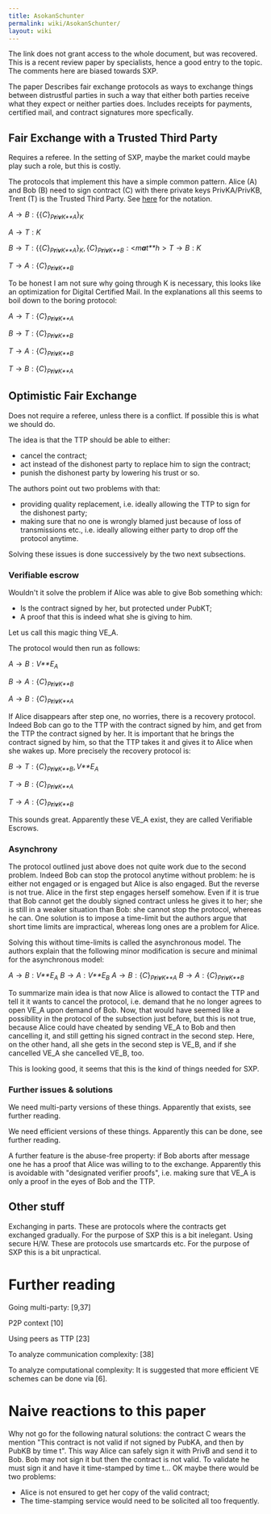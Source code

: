 ```yaml
---
title: AsokanSchunter
permalink: wiki/AsokanSchunter/
layout: wiki
---
```


The link does not grant access to the whole document, but was recovered.
This is a recent review paper by specialists, hence a good entry to the
topic. The comments here are biased towards SXP.

The paper Describes fair exchange protocols as ways to exchange things
between distrustful parties in such a way that either both parties
receive what they expect or neither parties does. Includes receipts for
payments, certified mail, and contract signatures more specfically.

Fair Exchange with a Trusted Third Party
----------------------------------------

Requires a referee. In the setting of SXP, maybe the market could maybe
play such a role, but this is costly.

The protocols that implement this have a simple common pattern. Alice
(A) and Bob (B) need to sign contract (C) with there private keys
PrivKA/PrivKB, Trent (T) is the Trusted Third Party. See
[here](http://en.wikipedia.org/wiki/Security_protocol_notation) for the
notation.

*A* → *B* : {{*C*}<sub>*P**r**i**v**K**A*</sub>}<sub>*K*</sub>

*A* → *T* : *K*

*B* → *T* : {{*C*}<sub>*P**r**i**v**K**A*</sub>}<sub>*K*</sub>, {*C*}<sub>*P**r**i**v**K**B*</sub> : &lt;*m**a**t**h* &gt; *T* → *B* : *K*

*T* → *A* : {*C*}<sub>*P**r**i**v**K**B*</sub>

To be honest I am not sure why going through K is necessary, this looks
like an optimization for Digital Certified Mail. In the explanations all
this seems to boil down to the boring protocol:

*A* → *T* : {*C*}<sub>*P**r**i**v**K**A*</sub>

*B* → *T* : {*C*}<sub>*P**r**i**v**K**B*</sub>

*T* → *A* : {*C*}<sub>*P**r**i**v**K**B*</sub>

*T* → *B* : {*C*}<sub>*P**r**i**v**K**A*</sub>

Optimistic Fair Exchange
------------------------

Does not require a referee, unless there is a conflict. If possible this
is what we should do.

The idea is that the TTP should be able to either:

-   cancel the contract;
-   act instead of the dishonest party to replace him to sign the
    contract;
-   punish the dishonest party by lowering his trust or so.

The authors point out two problems with that:

-   providing quality replacement, i.e. ideally allowing the TTP to sign
    for the dishonest party;
-   making sure that no one is wrongly blamed just because of loss of
    transmissions etc., i.e. ideally allowing either party to drop off
    the protocol anytime.

Solving these issues is done successively by the two next subsections.

### Verifiable escrow

Wouldn't it solve the problem if Alice was able to give Bob something
which:

-   Is the contract signed by her, but protected under PubKT;
-   A proof that this is indeed what she is giving to him.

Let us call this magic thing VE\_A.

The protocol would then run as follows:

*A* → *B* : *V**E*<sub>*A*</sub>

*B* → *A* : {*C*}<sub>*P**r**i**v**K**B*</sub>

*A* → *B* : {*C*}<sub>*P**r**i**v**K**A*</sub>

If Alice disappears after step one, no worries, there is a recovery
protocol. Indeed Bob can go to the TTP with the contract signed by him,
and get from the TTP the contract signed by her. It is important that he
brings the contract signed by him, so that the TTP takes it and gives it
to Alice when she wakes up. More precisely the recovery protocol is:

*B* → *T* : {*C*}<sub>*P**r**i**v**K**B*</sub>, *V**E*<sub>*A*</sub>

*T* → *B* : {*C*}<sub>*P**r**i**v**K**A*</sub>

*T* → *A* : {*C*}<sub>*P**r**i**v**K**B*</sub>

This sounds great. Apparently these VE\_A exist, they are called
Verifiable Escrows.

### Asynchrony

The protocol outlined just above does not quite work due to the second
problem. Indeed Bob can stop the protocol anytime without problem: he is
either not engaged or is engaged but Alice is also engaged. But the
reverse is not true. Alice in the first step engages herself somehow.
Even if it is true that Bob cannot get the doubly signed contract unless
he gives it to her; she is still in a weaker situation than Bob: she
cannot stop the protocol, whereas he can. One solution is to impose a
time-limit but the authors argue that short time limits are impractical,
whereas long ones are a problem for Alice.

Solving this without time-limits is called the asynchronous model. The
authors explain that the following minor modification is secure and
minimal for the asynchronous model:

*A* → *B* : *V**E*<sub>*A*</sub> *B* → *A* : *V**E*<sub>*B*</sub>
*A* → *B* : {*C*}<sub>*P**r**i**v**K**A*</sub>
*B* → *A* : {*C*}<sub>*P**r**i**v**K**B*</sub>

To summarize main idea is that now Alice is allowed to contact the TTP
and tell it it wants to cancel the protocol, i.e. demand that he no
longer agrees to open VE\_A upon demand of Bob. Now, that would have
seemed like a possibility in the protocol of the subsection just before,
but this is not true, because Alice could have cheated by sending VE\_A
to Bob and then cancelling it, and still getting his signed contract in
the second step. Here, on the other hand, all she gets in the second
step is VE\_B, and if she cancelled VE\_A she cancelled VE\_B, too.

This is looking good, it seems that this is the kind of things needed
for SXP.

### Further issues & solutions

We need multi-party versions of these things. Apparently that exists,
see further reading.

We need efficient versions of these things. Apparently this can be done,
see further reading.

A further feature is the abuse-free property: if Bob aborts after
message one he has a proof that Alice was willing to to the exchange.
Apparently this is avoidable with "designated verifier proofs", i.e.
making sure that VE\_A is only a proof in the eyes of Bob and the TTP.

Other stuff
-----------

Exchanging in parts. These are protocols where the contracts get
exchanged gradually. For the purpose of SXP this is a bit inelegant.
Using secure H/W. These are protocols use smartcards etc. For the
purpose of SXP this is a bit unpractical.

Further reading
===============

Going multi-party: \[9,37\]

P2P context \[10\]

Using peers as TTP \[23\]

To analyze communication complexity: \[38\]

To analyze computational complexity: It is suggested that more efficient
VE schemes can be done via \[6\].

Naive reactions to this paper
=============================

Why not go for the following natural solutions: the contract C wears the
mention "This contract is not valid if not signed by PubKA, and then by
PubKB by time t". This way Alice can safely sign it with PrivB and send
it to Bob. Bob may not sign it but then the contract is not valid. To
validate he must sign it and have it time-stamped by time t... OK maybe
there would be two problems:

-   Alice is not ensured to get her copy of the valid contract;
-   The time-stamping service would need to be solicited all
    too frequently.

